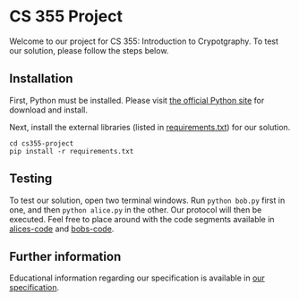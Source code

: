 # CS 355 Project

Welcome to our project for CS 355: Introduction to Crypotgraphy. To test our solution, please follow the steps below.

## Installation

First, Python must be installed. Please visit [the official Python site](https://www.python.org/downloads/) for download and install.

Next, install the external libraries (listed in [requirements.txt](./requirements.txt)) for our solution. 

```
cd cs355-project
pip install -r requirements.txt
```

## Testing 

To test our solution, open two terminal windows. Run `python bob.py` first in one, and then `python alice.py` in the other. Our protocol will then be executed. Feel free to place around with the code segments available in [alices-code](./alices-code/) and [bobs-code](./bobs-code/). 

## Further information

Educational information regarding our specification is available in [our specification](https://docs.google.com/document/d/1I59-cGoVXxlLvVidBt5UiqzaQsxMaJ8g8UgOeDBeUic/edit?usp=sharing).